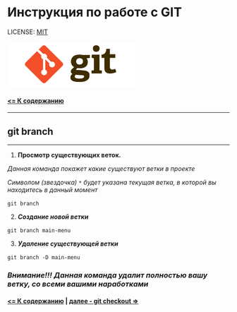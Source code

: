 # Инструкция по работе с GIT

LICENSE: [MIT](license.md)

<img src="../assets/logo-git.png" alt="logo" width=300>

#### [<= К содержанию](../readme.md)

---

## git branch

---

1. **Просмотр существующих веток.**

_Данная команда покажет какие существуют ветки в проекте_

_Символом (звездочка) `*` будет указана текущая ветка, в которой вы находитесь в данный момент_

```
git branch
```

2. _**Создание новой ветки**_

```
git branch main-menu
```

3. _**Удаление существующей ветки**_

```
git branch -D main-menu
```

### **_Внимание!!! Данная команда удалит полностью вашу ветку, со всеми вашими наработками_**

#### [<= К содержанию](../readme.md) | [далее - git checkout =>](checkout.md)
